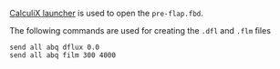 [CalculiX launcher](http://www.calculixforwin.com/?page_id=31) is used to open the `pre-flap.fbd`.

The following commands are used for creating the `.dfl` and `.flm` files

```
send all abq dflux 0.0
send all abq film 300 4000
```

